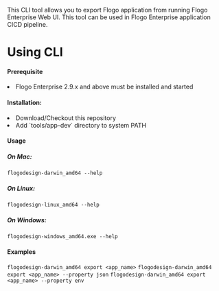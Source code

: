 This CLI tool allows you to export Flogo application from running Flogo Enterprise Web UI. This tool can be used in Flogo Enterprise application CICD pipeline.

# Using CLI
#### Prerequisite
<li> Flogo Enterprise 2.9.x and above must be installed and started</li>

#### Installation:
<li> Download/Checkout this repository</li>
<li> Add `tools/app-dev` directory to system PATH</li>


#### Usage

##### On Mac:
``
flogodesign-darwin_amd64 --help
``

 
##### On Linux:
``
flogodesign-linux_amd64 --help
``

##### On Windows:
``
flogodesign-windows_amd64.exe --help
``

#### Examples
``
flogodesign-darwin_amd64 export <app_name>
``
``
flogodesign-darwin_amd64 export <app_name> --property json
``
``
flogodesign-darwin_amd64 export <app_name> --property env
``
